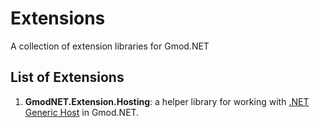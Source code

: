 # Extensions
A collection of extension libraries for Gmod.NET

## List of Extensions

1. **GmodNET.Extension.Hosting**: a helper library for working with [.NET Generic Host](https://docs.microsoft.com/en-us/dotnet/core/extensions/generic-host) in Gmod.NET.
